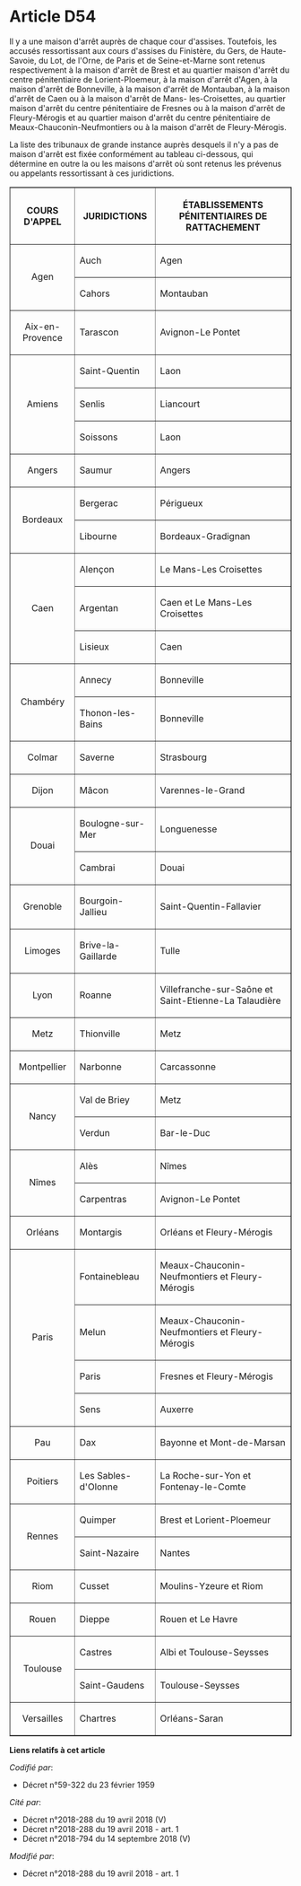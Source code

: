 # Article D54

Il y a une maison d'arrêt auprès de chaque cour d'assises. Toutefois, les accusés ressortissant aux cours d'assises du
Finistère, du Gers, de Haute-Savoie, du Lot, de l'Orne, de Paris et de Seine-et-Marne sont retenus respectivement à la maison
d'arrêt de Brest et au quartier maison d'arrêt du centre pénitentiaire de Lorient-Ploemeur, à la maison d'arrêt d'Agen, à la
maison d'arrêt de Bonneville, à la maison d'arrêt de Montauban, à la maison d'arrêt de Caen ou à la maison d'arrêt de Mans-
les-Croisettes, au quartier maison d'arrêt du centre pénitentiaire de Fresnes ou à la maison d'arrêt de Fleury-Mérogis et au
quartier maison d'arrêt du centre pénitentiaire de Meaux-Chauconin-Neufmontiers ou à la maison d'arrêt de Fleury-Mérogis.

La liste des tribunaux de grande instance auprès desquels il n'y a pas de maison d'arrêt est fixée conformément au tableau
ci-dessous, qui détermine en outre la ou les maisons d'arrêt où sont retenus les prévenus ou appelants ressortissant à ces
juridictions.

<table border="1">
  <tbody>
    <tr>
      <th>

COURS D'APPEL</th>
      <th>

JURIDICTIONS</th>
      <th>

ÉTABLISSEMENTS PÉNITENTIAIRES DE RATTACHEMENT</th>
    </tr>
    <tr>
      <td rowspan="2" align="center">

Agen</td>
      <td align="left">

Auch</td>
      <td align="left">

Agen</td>
    </tr>
    <tr>
      <td align="left">

Cahors</td>
      <td align="left">

Montauban</td>
    </tr>
    <tr>
      <td align="center">

Aix-en-Provence</td>
      <td align="left">

Tarascon</td>
      <td align="left">

Avignon-Le Pontet</td>
    </tr>
    <tr>
      <td align="center" rowspan="3">

Amiens</td>
      <td align="left">

Saint-Quentin</td>
      <td align="left">

Laon</td>
    </tr>
    <tr>
      <td align="left">

Senlis</td>
      <td align="left">

Liancourt</td>
    </tr>
    <tr>
      <td align="left">

Soissons</td>
      <td align="left">

Laon</td>
    </tr>
    <tr>
      <td align="center">

Angers</td>
      <td align="left">

Saumur</td>
      <td align="left">

Angers</td>
    </tr>
    <tr>
      <td rowspan="2" align="center">

Bordeaux</td>
      <td align="left">

Bergerac</td>
      <td align="left">

Périgueux</td>
    </tr>
    <tr>
      <td align="left">

Libourne</td>
      <td align="left">

Bordeaux-Gradignan</td>
    </tr>
    <tr>
      <td align="center" rowspan="3">

Caen</td>
      <td align="left">

Alençon</td>
      <td align="left">

Le Mans-Les Croisettes</td>
    </tr>
    <tr>
      <td align="left">

Argentan</td>
      <td align="left">

Caen et Le Mans-Les Croisettes</td>
    </tr>
    <tr>
      <td align="left">

Lisieux</td>
      <td align="left">

Caen</td>
    </tr>
    <tr>
      <td align="center" rowspan="2">

Chambéry</td>
      <td align="left">

Annecy</td>
      <td align="left">

Bonneville</td>
    </tr>
    <tr>
      <td align="left">

Thonon-les-Bains</td>
      <td align="left">

Bonneville</td>
    </tr>
    <tr>
      <td align="center">

Colmar</td>
      <td align="left">

Saverne</td>
      <td align="left">

Strasbourg</td>
    </tr>
    <tr>
      <td align="center">

Dijon</td>
      <td align="left">

Mâcon</td>
      <td align="left">

Varennes-le-Grand</td>
    </tr>
    <tr>
      <td align="center" rowspan="2">

Douai</td>
      <td align="left">

Boulogne-sur-Mer</td>
      <td align="left">

Longuenesse</td>
    </tr>
    <tr>
      <td align="left">

Cambrai</td>
      <td align="left">

Douai</td>
    </tr>
    <tr>
      <td align="center">

Grenoble</td>
      <td align="left">

Bourgoin-Jallieu</td>
      <td align="left">

Saint-Quentin-Fallavier</td>
    </tr>
    <tr>
      <td align="center">

Limoges</td>
      <td align="left">

Brive-la-Gaillarde</td>
      <td align="left">

Tulle</td>
    </tr>
    <tr>
      <td align="center">

Lyon</td>
      <td align="left">

Roanne</td>
      <td align="left">

Villefranche-sur-Saône et Saint-Etienne-La Talaudière</td>
    </tr>
    <tr>
      <td align="center">

Metz</td>
      <td align="left">

Thionville</td>
      <td align="left">

Metz</td>
    </tr>
    <tr>
      <td align="center">

Montpellier</td>
      <td align="left">

Narbonne</td>
      <td align="left">

Carcassonne</td>
    </tr>
    <tr>
      <td align="center" rowspan="2">

Nancy</td>
      <td align="left">

Val de Briey</td>
      <td align="left">

Metz</td>
    </tr>
    <tr>
      <td align="left">

Verdun</td>
      <td align="left">

Bar-le-Duc</td>
    </tr>
    <tr>
      <td rowspan="2" align="center">

Nîmes</td>
      <td align="left">

Alès</td>
      <td align="left">

Nîmes</td>
    </tr>
    <tr>
      <td align="left">

Carpentras</td>
      <td align="left">

Avignon-Le Pontet</td>
    </tr>
    <tr>
      <td align="center">

Orléans</td>
      <td align="left">

Montargis</td>
      <td align="left">

Orléans et Fleury-Mérogis</td>
    </tr>
    <tr>
      <td rowspan="4" align="center">

Paris</td>
      <td align="left">

Fontainebleau</td>
      <td align="left">

Meaux-Chauconin-Neufmontiers et Fleury-Mérogis</td>
    </tr>
    <tr>
      <td align="left">

Melun</td>
      <td align="left">

Meaux-Chauconin-Neufmontiers et Fleury-Mérogis</td>
    </tr>
    <tr>
      <td align="left">

Paris</td>
      <td align="left">

Fresnes et Fleury-Mérogis</td>
    </tr>
    <tr>
      <td align="left">

Sens</td>
      <td align="left">

Auxerre</td>
    </tr>
    <tr>
      <td align="center">

Pau</td>
      <td align="left">

Dax</td>
      <td align="left">

Bayonne et Mont-de-Marsan</td>
    </tr>
    <tr>
      <td align="center">

Poitiers</td>
      <td align="left">

Les Sables-d'Olonne</td>
      <td align="left">

La Roche-sur-Yon et Fontenay-le-Comte</td>
    </tr>
    <tr>
      <td rowspan="2" align="center">

Rennes</td>
      <td align="left">

Quimper</td>
      <td align="left">

Brest et Lorient-Ploemeur</td>
    </tr>
    <tr>
      <td align="left">

Saint-Nazaire</td>
      <td align="left">

Nantes</td>
    </tr>
    <tr>
      <td align="center">

Riom</td>
      <td align="left">

Cusset</td>
      <td align="left">

Moulins-Yzeure et Riom</td>
    </tr>
    <tr>
      <td align="center">

Rouen</td>
      <td align="left">

Dieppe</td>
      <td align="left">

Rouen et Le Havre</td>
    </tr>
    <tr>
      <td align="center" rowspan="2">

Toulouse</td>
      <td align="left">

Castres</td>
      <td align="left">

Albi et Toulouse-Seysses</td>
    </tr>
    <tr>
      <td align="left">

Saint-Gaudens</td>
      <td align="left">

Toulouse-Seysses</td>
    </tr>
    <tr>
      <td align="center">

Versailles</td>
      <td align="left">

Chartres</td>
      <td align="left">

Orléans-Saran</td>
    </tr>
  </tbody>
</table>

**Liens relatifs à cet article**

_Codifié par_:

  - Décret n°59-322 du 23 février 1959

_Cité par_:

  - Décret n°2018-288 du 19 avril 2018 (V)
  - Décret n°2018-288 du 19 avril 2018 - art. 1
  - Décret n°2018-794 du 14 septembre 2018 (V)

_Modifié par_:

  - Décret n°2018-288 du 19 avril 2018 - art. 1
